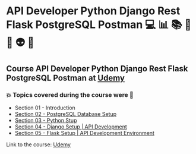 # API Developer Python Django Rest Flask PostgreSQL Postman 💻 :bar_chart: :books: :game_die: :snake: :alien: 🐘
## Course API Developer Python Django Rest Flask PostgreSQL Postman at [Udemy](https://www.udemy.com/course/api-developer-pythondjango-restflaskpostgresqlpostman/)
### :boom: Topics covered during the course were :rocket:
- Section 01 - Introduction
- [Section 02 - PostgreSQL Database Setup](https://github.com/romulovieira777/API_Developer_Python_Django_Rest_Flask_PostgreSQL_Postman/tree/main/Section%2002%20-%20PostgreSQL%20Database%20Setup)
- [Section 03 - Python Stup](https://github.com/romulovieira777/API_Developer_Python_Django_Rest_Flask_PostgreSQL_Postman/tree/main/Section%2003%20-%20Python%20Stup)
- [Section 04 - Django Setup | API Development](https://github.com/romulovieira777/API_Developer_Python_Django_Rest_Flask_PostgreSQL_Postman/tree/main/Section%2004%20-%20Django%20Setup%20API%20Development)
- [Section 05 - Flask Setup | API Development Environment](https://github.com/romulovieira777/API_Developer_Python_Django_Rest_Flask_PostgreSQL_Postman/tree/main/Section%2005%20-%20Flask%20Setup%20API%20Development%20Environment)

Link to the course: [Udemy](https://www.udemy.com/course/api-developer-pythondjango-restflaskpostgresqlpostman/)
